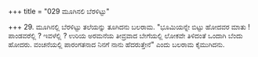 +++
title = "029 ಮೂಗಿನಲಿ ಬೆರಳಿಟ್ಟು"

+++
29. ಮೂಗಿನಲ್ಲಿ ಬೆರಳಿಟ್ಟು ತಲೆಯನ್ನು ತೂಗಿದನು ಬಲರಾಮ. "ಭೂಮಿಯನ್ನೇ ಬಿಟ್ಟು ಹೋದವರ ಮಾತು ! ಪಾಂಡವರೆಲ್ಲಿ ? ಇವಳೆಲ್ಲಿ ? ಉರಿಯ ಅರಮನೆಯ ತೀವ್ರವಾದ ಬೇಗೆಯಲ್ಲಿ ಲೋಕವೇ ತಿಳಿದಂತೆ ಒಂದಾಗಿ ಬೆಂದು ಹೋದರು. ವಂಚನೆಯಲ್ಲಿ ಪಾರಂಗತನಾದ ನಿನಗೆ ನಾನು ಹೆದರುತ್ತೇನೆ" ಎಂದು ಬಲರಾಮ ಕೈಮುಗಿದನು.